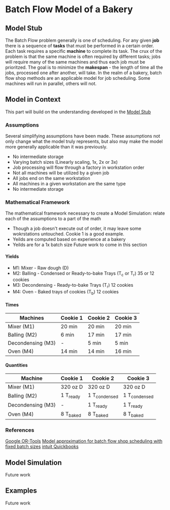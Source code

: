 # Batch Flow Model of a Bakery

## Model Stub
The Batch Flow problem generally is one of scheduling. For any given **job** there is a sequence of **tasks** that must be performed in a certain order. Each task requires a specific **machine** to complete its task. The crux of the problem is that the same machine is often required by different tasks; jobs will require many of the same machines and thus each job must be prioritzed. The goal is to minimize the **makespan** - the length of time all the jobs, processed one after another, will take. In the realm of a bakery, batch flow shop methods are an applicable model for job scheduling. Some machines will run in parallel, others will not. 

## Model in Context
This part will build on the understanding developed in the [Model Stub](#Model-Stub)

### Assumptions
Several simplifying assumptions have been made. These assumptions not only change what the model truly represents, but also may make the model more generally 
applicable than it was previously.
- No intermediate storage
- Varying batch sizes (Linearly scaling, 1x, 2x or 3x)
- Job processing will flow through a factory in workstation order
- Not all machines will be utilized by a given job
- All jobs end on the same workstation
- All machines in a given workstation are the same type
- No intermediate storage

### Mathematical Framework
The mathematical framework necessary to create a Model Simulation: relate each of the assumptions to a part of the math
- Though a job doesn't execute out of order, it may leave some wokrstations untouched. Cookie 1 is a good example.
- Yeilds are computed based on experience at a bakery
- Yeilds are for a 1x batch size
Future work to come in this section

#### Yields
- M1: Mixer - Raw dough (D)
- M2: Balling - Condensed or Ready-to-bake Trays (T<sub>c</sub> or T<sub>r</sub>) 35 or 12 cookies
- M3: Decondensing - Ready-to-bake Trays (T<sub>r</sub>) 12 cookies
- M4: Oven - Baked trays of cookies (T<sub>b</sub>) 12 cookies

#### Times
| Machines |Cookie 1|Cookie 2|Cookie 3|
| -------- | ------ | ------ | ------ |
| Mixer (M1)        | 20 min | 20 min | 20 min |
| Balling (M2)      | 6 min  | 17 min | 17 min |
| Decondensing (M3) |    -   | 5 min  | 5 min  |
| Oven (M4)         | 14 min | 14 min | 16 min |

#### Quantities
| Machine |Cookie 1|Cookie 2|Cookie 3|
| ------- | ------ | ------ | ------ |
| Mixer (M1)        | 320 oz D| 320 oz D| 320 oz D|
| Balling (M2)      | 1 T<sub>ready</sub> | 1 T<sub>condensed</sub> | 1 T<sub>condensed</sub> |
| Decondensing (M3) |        -            | 1 T<sub>ready</sub> | 1 T<sub>ready</sub> |
| Oven (M4)         | 8 T<sub>baked</sub> | 8 T<sub>baked</sub> | 8 T<sub>baked</sub> |

### References
[Google OR-Tools](https://developers.google.com/optimization/scheduling/job_shop)
[Model approximation for batch flow shop scheduling with fixed batch sizes](https://idealabs.byu.edu/publications/2013BatchFlowAproximation.pdf)
[intuit Quickbooks](https://quickbooks.intuit.com/r/growing-complex-businesses/batch-flow-continuous-and-custom-production-in-manufacturing/)

## Model Simulation
Future work

## Examples
Future work

